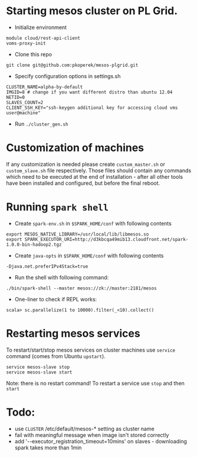 
Starting mesos cluster on PL Grid.
==================================

  * Initialize environment

```
module cloud/rest-api-client
voms-proxy-init
```

  * Clone this repo

```
git clone git@github.com:pkoperek/mesos-plgrid.git
```

  * Specify configuration options in settings.sh

```
CLUSTER_NAME=alpha-by-default
IMGID=8 # change if you want different distro than ubuntu 12.04
NETID=0
SLAVES_COUNT=2
CLIENT_SSH_KEY="ssh-keygen additional key for accessing cloud vms user@machine"
```

  * Run `./cluster_gen.sh`

Customization of machines
=========================

If any customization is needed please create `custom_master.sh` or `custom_slave.sh` file respectively.
Those files should contain any commands which need to be executed at the end of installation - after 
all other tools have been installed and configured, but before the final reboot.

Running `spark shell`
=====================

  * Create  `spark-env.sh` in `$SPARK_HOME/conf` with following contents

```
export MESOS_NATIVE_LIBRARY=/usr/local/lib/libmesos.so
export SPARK_EXECUTOR_URI=http://d3kbcqa49mib13.cloudfront.net/spark-1.0.0-bin-hadoop2.tgz
```

  * Create `java-opts` in `$SPARK_HOME/conf` with following contents

```
-Djava.net.preferIPv4Stack=true
```

  * Run the shell with following command:
  
`./bin/spark-shell --master mesos://zk://master:2181/mesos`
  
  * One-liner to check if REPL works: 

```  
scala> sc.parallelize(1 to 10000).filter(_<10).collect()
```

Restarting mesos services
=========================

To restart/start/stop mesos services on cluster machines use `service` command (comes from Ubuntu `upstart`).

```
service mesos-slave stop 
service mesos-slave start
```

Note: there is no restart command! To restart a service use `stop` and then `start`

Todo:
=====

  * use `CLUSTER` /etc/default/mesos-* setting as cluster name
  * fail with meaningful message when image isn't stored correctly
  * add  '--executor_registration_timeout=10mins' on slaves - downloading spark takes more than 1min
